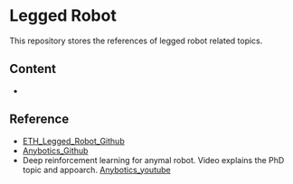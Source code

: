 # Legged Robot

This repository stores the references of legged robot related topics.

## Content
-

## Reference
- [ETH_Legged_Robot_Github](https://github.com/leggedrobotics)
- [Anybotics_Github](https://github.com/ANYbotics)
- Deep reinforcement learning for anymal robot. Video explains the PhD topic and appoarch. [Anybotics_youtube](https://www.youtube.com/watch?v=4xgLLr36uUw&t=24s)
